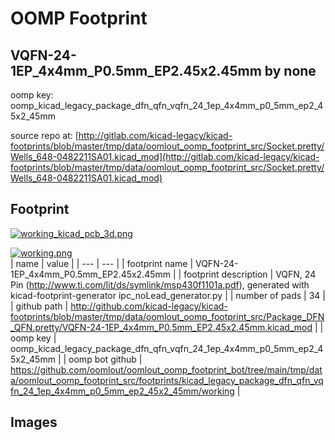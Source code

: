 # OOMP Footprint  
## VQFN-24-1EP_4x4mm_P0.5mm_EP2.45x2.45mm  by none  
  
oomp key: oomp_kicad_legacy_package_dfn_qfn_vqfn_24_1ep_4x4mm_p0_5mm_ep2_45x2_45mm  
  
source repo at: [http://gitlab.com/kicad-legacy/kicad-footprints/blob/master/tmp/data/oomlout_oomp_footprint_src/Socket.pretty/Wells_648-0482211SA01.kicad_mod](http://gitlab.com/kicad-legacy/kicad-footprints/blob/master/tmp/data/oomlout_oomp_footprint_src/Socket.pretty/Wells_648-0482211SA01.kicad_mod)  
## Footprint  
  
[![working_kicad_pcb_3d.png](working_kicad_pcb_3d_600.png)](working_kicad_pcb_3d.png)  
  
[![working.png](working_600.png)](working.png)  
| name | value | 
| --- | --- | 
| footprint name | VQFN-24-1EP_4x4mm_P0.5mm_EP2.45x2.45mm | 
| footprint description | VQFN, 24 Pin (http://www.ti.com/lit/ds/symlink/msp430f1101a.pdf), generated with kicad-footprint-generator ipc_noLead_generator.py | 
| number of pads | 34 | 
| github path | http://github.com/kicad-legacy/kicad-footprints/blob/master/tmp/data/oomlout_oomp_footprint_src/Package_DFN_QFN.pretty/VQFN-24-1EP_4x4mm_P0.5mm_EP2.45x2.45mm.kicad_mod | 
| oomp key | oomp_kicad_legacy_package_dfn_qfn_vqfn_24_1ep_4x4mm_p0_5mm_ep2_45x2_45mm | 
| oomp bot github | https://github.com/oomlout/oomlout_oomp_footprint_bot/tree/main/tmp/data/oomlout_oomp_footprint_src/footprints/kicad_legacy_package_dfn_qfn_vqfn_24_1ep_4x4mm_p0_5mm_ep2_45x2_45mm/working | 
## Images  
